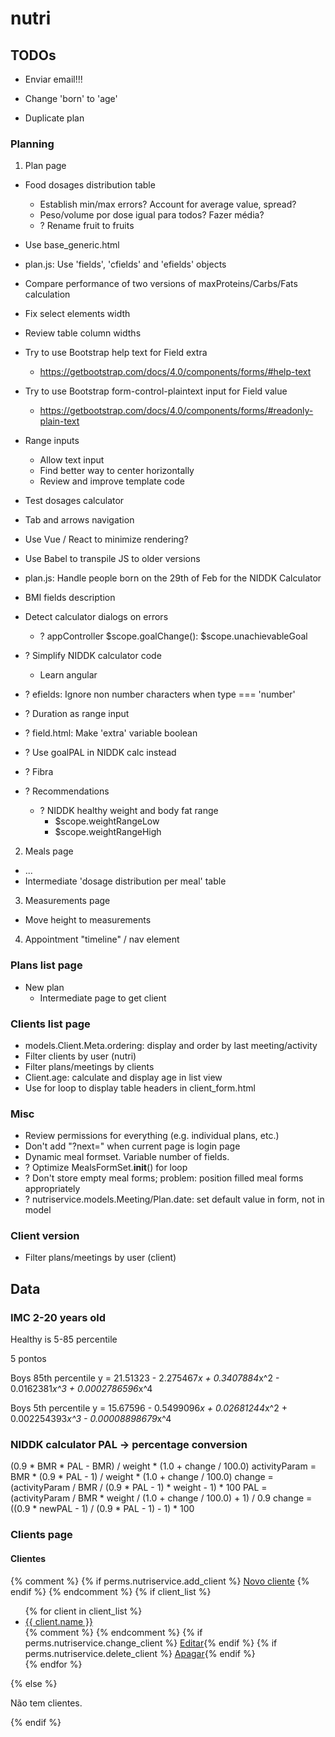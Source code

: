 # nutri

## TODOs

* Enviar email!!!

* Change 'born' to 'age'
* Duplicate plan


### Planning

1. Plan page
  * Food dosages distribution table
    * Establish min/max errors? Account for average value, spread?
    * Peso/volume por dose igual para todos? Fazer média?
    * ? Rename fruit to fruits
  * Use base_generic.html
  * plan.js: Use 'fields', 'cfields' and 'efields' objects
  * Compare performance of two versions of maxProteins/Carbs/Fats calculation
  * Fix select elements width
  * Review table column widths
  * Try to use Bootstrap help text for Field extra
    * https://getbootstrap.com/docs/4.0/components/forms/#help-text
  * Try to use Bootstrap form-control-plaintext input for Field value
    * https://getbootstrap.com/docs/4.0/components/forms/#readonly-plain-text
  * Range inputs
    * Allow text input
    * Find better way to center horizontally
    * Review and improve template code
  * Test dosages calculator

  * Tab and arrows navigation
  * Use Vue / React to minimize rendering?
  * Use Babel to transpile JS to older versions
  * plan.js: Handle people born on the 29th of Feb for the NIDDK Calculator
  * BMI fields description
  * Detect calculator dialogs on errors
    * ? appController $scope.goalChange(): $scope.unachievableGoal
  * ? Simplify NIDDK calculator code
    * Learn angular
  * ? efields: Ignore non number characters when type === 'number'
  * ? Duration as range input
  * ? field.html: Make 'extra' variable boolean
  * ? Use goalPAL in NIDDK calc instead
  * ? Fibra
  * ? Recommendations
    * ? NIDDK healthy weight and body fat range
      * $scope.weightRangeLow
      * $scope.weightRangeHigh

2. Meals page
  * ...
  * Intermediate 'dosage distribution per meal' table

3. Measurements page
  * Move height to measurements

4. Appointment "timeline" / nav element


### Plans list page

* New plan
  * Intermediate page to get client


### Clients list page
* models.Client.Meta.ordering: display and order by last meeting/activity
* Filter clients by user (nutri)
* Filter plans/meetings by clients
* Client.age: calculate and display age in list view
* Use for loop to display table headers in client_form.html


### Misc
* Review permissions for everything (e.g. individual plans, etc.)
* Don't add "?next=" when current page is login page
* Dynamic meal formset. Variable number of fields.
* ? Optimize MealsFormSet.__init__() for loop
* ? Don't store empty meal forms; problem: position filled meal forms appropriately
* ? nutriservice.models.Meeting/Plan.date: set default value in form, not in model


### Client version
* Filter plans/meetings by user (client)



## Data

### IMC 2-20 years old

Healthy is 5-85 percentile

5 pontos

Boys 85th percentile
y = 21.51323 - 2.275467*x + 0.3407884*x^2 - 0.0162381*x^3 + 0.0002786596*x^4

Boys 5th percentile
y = 15.67596 - 0.5499096*x + 0.02681244*x^2 + 0.002254393*x^3 - 0.00008898679*x^4


### NIDDK calculator PAL -> percentage conversion

(0.9 * BMR * PAL - BMR) / weight * (1.0 + change / 100.0)
activityParam = BMR * (0.9 * PAL - 1) / weight * (1.0 + change / 100.0)
change = (activityParam / BMR / (0.9 * PAL - 1) * weight - 1) * 100
PAL = (activityParam / BMR * weight / (1.0 + change / 100.0) + 1) / 0.9
change = ((0.9 * newPAL - 1) / (0.9 * PAL - 1) - 1) * 100


### Clients page

  <div class="card">
    <div class="card-header">
      <h4 class="card-title">Clientes</h4>
    </div>
    <div class="card-body">
      {% comment %} {% if perms.nutriservice.add_client %}
        <a class="btn btn-primary" href="{% url 'client-create' %}">Novo cliente</a>
      {% endif %} {% endcomment %}
      {% if client_list %}
        <ul class="list-unstyled team-members">
          {% for client in client_list %}
            <li>
              <div class="row">
                <div class="col-md-8 col-8">
                  <a href="{{ client.get_absolute_url }}">{{ client.name }}</a>
                </div>
                <div class="col-md-4 col-4 text-right">
                  {% comment %} <btn class="btn btn-sm btn-outline-success btn-round btn-icon"><i class="fa fa-envelope"></i></btn> {% endcomment %}
                  {% if perms.nutriservice.change_client %} <a class="btn btn-primary" href="{% url 'client-update' client.pk %}">Editar</a>{% endif %}
                  {% if perms.nutriservice.delete_client %} <a class="btn btn-secondary" href="{% url 'client-delete' client.pk %}">Apagar</a>{% endif %}
                </div>
              </div>
            </li>
          {% endfor %}
        </ul>
      {% else %}
        <p>Não tem clientes.</p>
      {% endif %}  
    </div>
  </div>